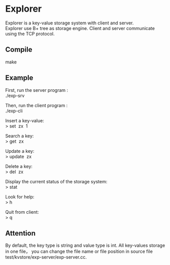 # Explorer
Explorer is a key-value storage system with client and server.   
Explorer use B+ tree as storage engine. Client and server communicate using the TCP protocol.  
  
## Compile
make

## Example  
First, run the server program :  
./exp-srv  
   
Then, run the client program :   
./exp-cli  

Insert a key-value:  
&gt; set&nbsp;&nbsp;zx&nbsp;&nbsp;1  
   
Search a key:   
&gt; get&nbsp;&nbsp;zx  
  
Update a key:  
&gt; update&nbsp;&nbsp;zx  
   
Delete a key:  
&gt; del&nbsp;&nbsp;zx  
  
Display the current status of the storage system:  
&gt; stat  
  
Look for help:  
&gt; h  
  
Quit from client:  
&gt; q  

## Attention  
By default, the key type is string and value type is int. All key-values storage in one file， you can change the file name or file position in source file test/kvstore/exp-server/exp-server.cc.
